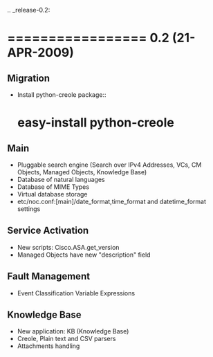 .. _release-0.2:

=================
0.2 (21-APR-2009)
=================

Migration
---------
* Install python-creole package::

    # easy-install python-creole

Main
----
* Pluggable search engine (Search over IPv4 Addresses, VCs, CM Objects, Managed Objects, Knowledge Base)
* Database of natural languages
* Database of MIME Types
* Virtual database storage
* etc/noc.conf:[main]/date_format,time_format and datetime_format settings

Service Activation
------------------
* New scripts: Cisco.ASA.get_version
* Managed Objects have new "description" field

Fault Management
----------------
* Event Classification Variable Expressions

Knowledge Base
--------------
* New application: KB (Knowledge Base)
* Creole, Plain text and CSV parsers
* Attachments handling
